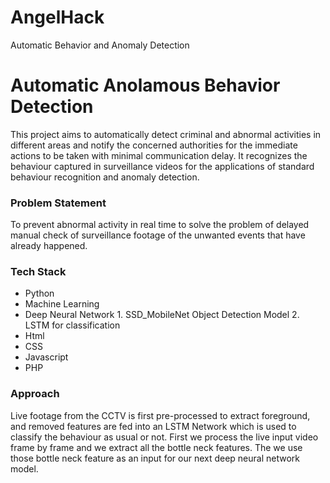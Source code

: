 # AngelHack
Automatic Behavior and Anomaly Detection
# Automatic Anolamous Behavior Detection



This project aims to automatically detect criminal and abnormal activities in different areas and notify the concerned authorities for the immediate actions to be taken with minimal communication delay.
It recognizes the behaviour captured in surveillance videos for the applications of standard behaviour recognition and anomaly detection.


### Problem Statement

To prevent abnormal activity in
real time to solve the problem of delayed manual check of
surveillance footage of the unwanted events that have already
happened.


### Tech Stack

  - Python
  - Machine Learning
- Deep Neural Network 
        1. SSD_MobileNet Object Detection Model
        2. LSTM for classification
- Html
- CSS
- Javascript
- PHP


### Approach

Live footage from the CCTV is first pre-processed to extract
foreground, and removed features are fed into an LSTM Network
which is used to classify the behaviour as usual or not.
First we process the live input video frame by frame and we extract all the bottle neck features.
The we use those bottle neck feature as an input for our next deep neural network model.
